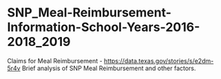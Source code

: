 # SNP_Meal-Reimbursement-Information-School-Years-2016-2018_2019
Claims for Meal Reimbursement - https://data.texas.gov/stories/s/e2dm-5r4v
Brief analysis of SNP Meal Reimbursement and other factors.
